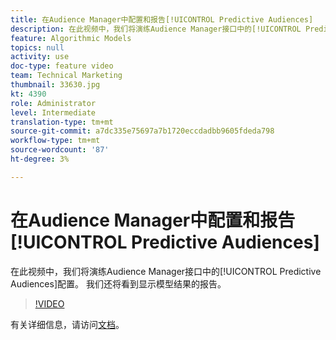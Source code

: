 ```yaml
---
title: 在Audience Manager中配置和报告[!UICONTROL Predictive Audiences]
description: 在此视频中，我们将演练Audience Manager接口中的[!UICONTROL Predictive Audiences]配置。 我们还将看到显示模型结果的报告。
feature: Algorithmic Models
topics: null
activity: use
doc-type: feature video
team: Technical Marketing
thumbnail: 33630.jpg
kt: 4390
role: Administrator
level: Intermediate
translation-type: tm+mt
source-git-commit: a7dc335e75697a7b1720eccdadbb9605fdeda798
workflow-type: tm+mt
source-wordcount: '87'
ht-degree: 3%

---
```



# 在Audience Manager中配置和报告[!UICONTROL Predictive Audiences]

在此视频中，我们将演练Audience Manager接口中的[!UICONTROL Predictive Audiences]配置。 我们还将看到显示模型结果的报告。

>[!VIDEO](https://video.tv.adobe.com/v/33630/?quality=12)

有关详细信息，请访问[文档](https://docs.adobe.com/content/help/en/audience-manager/user-guide/features/algorithmic-models/predictive-audiences/predictive-audiences.html)。
